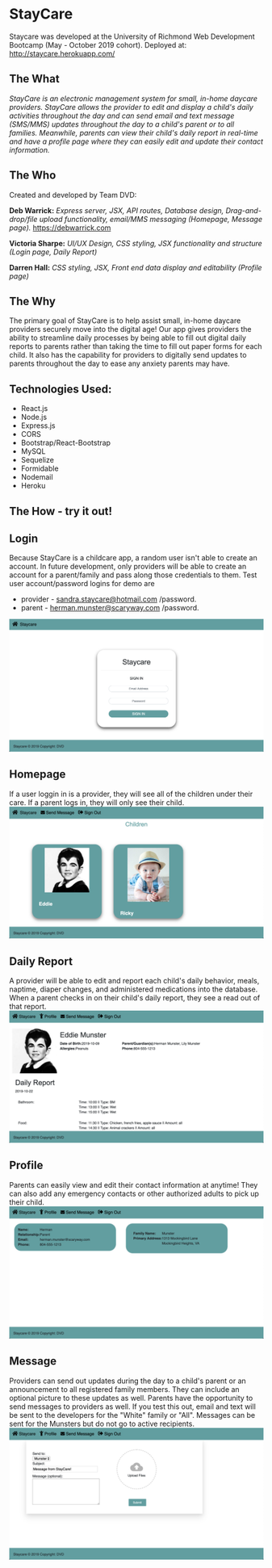 # StayCare

Staycare was developed at the University of Richmond Web Development Bootcamp (May - October 2019 cohort).
Deployed at: http://staycare.herokuapp.com/

## The What

*StayCare is an electronic management system for small, in-home daycare providers. StayCare allows the provider to edit and display a child's daily activities throughout the day and can send email and text message (SMS/MMS) updates throughout the day to a child's parent or to all families. Meanwhile, parents can view their child's daily report in real-time and have a profile page where they can easily edit and update their contact information.*

## The Who

Created and developed by Team DVD: 

**Deb Warrick:**
*Express server, JSX, API routes, Database design, Drag-and-drop/file upload functionality, email/MMS messaging (Homepage, Message page).* https://debwarrick.com


**Victoria Sharpe:**
*UI/UX Design, CSS styling, JSX functionality and structure (Login page, Daily Report)*


**Darren Hall:**
*CSS styling, JSX, Front end data display and editability (Profile page)*

## The Why
The primary goal of StayCare is to help assist small, in-home daycare providers securely move into the digital age! Our app gives providers the ability to streamline daily processes by being able to fill out digital daily reports to parents rather than taking the time to fill out paper forms for each child. It also has the capability for providers to digitally send updates to parents throughout the day to ease any anxiety parents may have.

## Technologies Used:
- React.js
- Node.js
- Express.js
- CORS
- Bootstrap/React-Bootstrap
- MySQL
- Sequelize
- Formidable
- Nodemail
- Heroku

## The How - try it out!
## Login
Because StayCare is a childcare app, a random user isn't able to create an account. In future development, only providers will be able to create an account for a parent/family and pass along those credentials to them.
Test user account/password logins for demo are
* provider - sandra.staycare@hotmail.com /password.
* parent - herman.munster@scaryway.com /password.

![1_login.png](https://github.com/sharpevb/Staycare/blob/master/client/public/assets/demo/1_login.png)

## Homepage
If a user loggin in is a provider, they will see all of the children under their care. If a parent logs in, they will only see their child.
![2_homepage.png](https://github.com/sharpevb/Staycare/blob/master/client/public/assets/demo/2_homepage.png)


## Daily Report
A provider will be able to edit and report each child's daily behavior, meals, naptime, diaper changes, and administered medications into the database. When a parent checks in on their child's daily report, they see a read out of that report.
![3_dailyreport.png](https://github.com/sharpevb/Staycare/blob/master/client/public/assets/demo/3_dailyreport.png)


## Profile
Parents can easily view and edit their contact information at anytime! They can also add any emergency contacts or other authorized adults to pick up their child.
![4_profile.png](https://github.com/sharpevb/Staycare/blob/master/client/public/assets/demo/4_profile.png)


## Message
Providers can send out updates during the day to a child's parent or an announcement to all registered family members. They can include an optional picture to these updates as well. Parents have the opportunity to send messages to providers as well.  If you test this out, email and text will be sent to the developers for the "White" family or "All".  Messages can be sent for the Munsters but do not go to active recipients.
![message.png](https://github.com/sharpevb/Staycare/blob/master/client/public/assets/demo/5_message.png)
